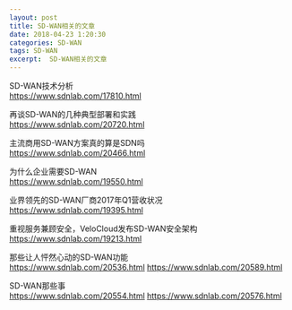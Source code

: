```yaml
---
layout: post
title: SD-WAN相关的文章
date: 2018-04-23 1:20:30
categories: SD-WAN
tags: SD-WAN
excerpt:  SD-WAN相关的文章
---
```


SD-WAN技术分析  
https://www.sdnlab.com/17810.html


再谈SD-WAN的几种典型部署和实践  
https://www.sdnlab.com/20720.html


主流商用SD-WAN方案真的算是SDN吗  
https://www.sdnlab.com/20466.html


为什么企业需要SD-WAN  
https://www.sdnlab.com/19550.html


业界领先的SD-WAN厂商2017年Q1营收状况  
https://www.sdnlab.com/19395.html


重视服务兼顾安全，VeloCloud发布SD-WAN安全架构  
https://www.sdnlab.com/19213.html


那些让人怦然心动的SD-WAN功能  
https://www.sdnlab.com/20536.html
https://www.sdnlab.com/20589.html

SD-WAN那些事  
https://www.sdnlab.com/20554.html
https://www.sdnlab.com/20576.html






